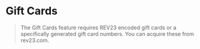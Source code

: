 # Gift Cards

> The Gift Cards feature requires REV23 encoded gift cards or a specifically generated gift card numbers. You can acquire these from rev23.com.

